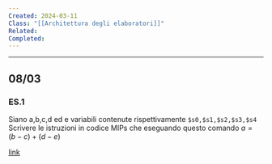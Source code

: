 ```yaml
---
Created: 2024-03-11
Class: "[[Architettura degli elaboratori]]"
Related: 
Completed:
---
```

---
## 08/03
### ES.1
Siano a,b,c,d ed e variabili contenute rispettivamente `$s0,$s1,$s2,$s3,$s4`
Scrivere le istruzioni in codice MIPs che eseguando questo comando $a=(b-c)+(d-e)$

[link](file:////Users/fla/Documents/uni/AE/mips1.asm)
